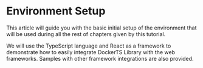 # Environment Setup

This article will guide you with the basic initial setup of the environment that will be used
during all the rest of chapters given by this tutorial.

We will use the TypeScript language and React as a framework to demonstrate how to easily integrate
DockerTS Library with the web frameworks. Samples with other framework integrations are also provided.

